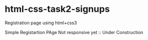 # html-css-task2-signups
Registration page using html+css3


Simple Registartion PAge
Not responsive yet :: Under Construction

